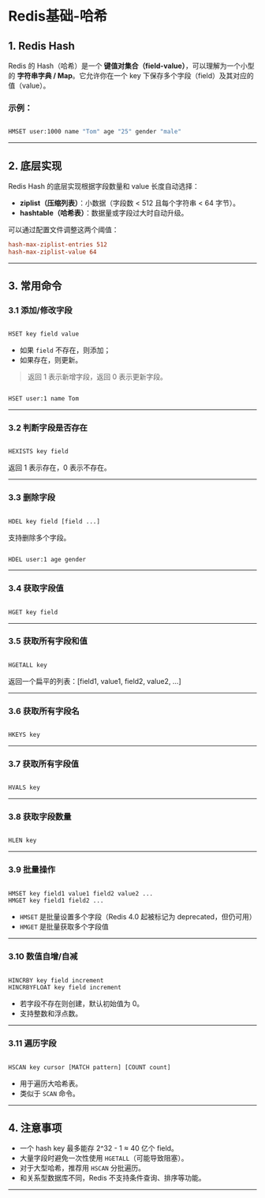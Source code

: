 # Redis基础-哈希


## 1. Redis Hash

Redis 的 Hash（哈希）是一个 **键值对集合（field-value）**，可以理解为一个小型的 **字符串字典 / Map**。它允许你在一个 key 下保存多个字段（field）及其对应的值（value）。

### 示例：

```bash

HMSET user:1000 name "Tom" age "25" gender "male"
```

---

## 2. 底层实现

Redis Hash 的底层实现根据字段数量和 value 长度自动选择：

- **ziplist（压缩列表）**：小数据（字段数 < 512 且每个字符串 < 64 字节）。
- **hashtable（哈希表）**：数据量或字段过大时自动升级。

可以通过配置文件调整这两个阈值：

```ini
hash-max-ziplist-entries 512
hash-max-ziplist-value 64
```

---

## 3. 常用命令

### 3.1 添加/修改字段

```bash

HSET key field value
```

- 如果 `field` 不存在，则添加；
- 如果存在，则更新。

> 返回 1 表示新增字段，返回 0 表示更新字段。

```bash

HSET user:1 name Tom
```

---

### 3.2 判断字段是否存在

```bash

HEXISTS key field
```

返回 1 表示存在，0 表示不存在。

---

### 3.3 删除字段

```bash

HDEL key field [field ...]
```

支持删除多个字段。

```bash

HDEL user:1 age gender
```

---

### 3.4 获取字段值

```bash

HGET key field
```

---

### 3.5 获取所有字段和值

```bash

HGETALL key
```

返回一个扁平的列表：[field1, value1, field2, value2, …]

---

### 3.6 获取所有字段名

```bash

HKEYS key
```

---

### 3.7 获取所有字段值

```bash

HVALS key
```

---

### 3.8 获取字段数量

```bash

HLEN key
```

---

### 3.9 批量操作

```bash

HMSET key field1 value1 field2 value2 ...
HMGET key field1 field2 ...
```

- `HMSET` 是批量设置多个字段（Redis 4.0 起被标记为 deprecated，但仍可用）
- `HMGET` 是批量获取多个字段值

---

### 3.10 数值自增/自减

```bash

HINCRBY key field increment
HINCRBYFLOAT key field increment
```

- 若字段不存在则创建，默认初始值为 0。
- 支持整数和浮点数。

---

### 3.11 遍历字段

```bash

HSCAN key cursor [MATCH pattern] [COUNT count]
```

- 用于遍历大哈希表。
- 类似于 `SCAN` 命令。

---



## 4. 注意事项

- 一个 hash key 最多能存 2^32 - 1 ≈ 40 亿个 field。
- 大量字段时避免一次性使用 `HGETALL`（可能导致阻塞）。
- 对于大型哈希，推荐用 `HSCAN` 分批遍历。
- 和关系型数据库不同，Redis 不支持条件查询、排序等功能。

---


